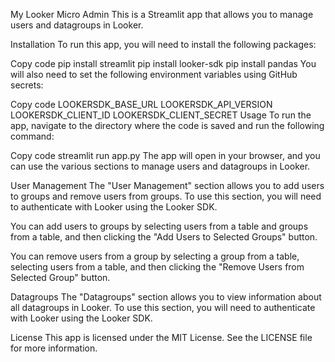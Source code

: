 My Looker Micro Admin
This is a Streamlit app that allows you to manage users and datagroups in Looker.

Installation
To run this app, you will need to install the following packages:

Copy code
pip install streamlit
pip install looker-sdk
pip install pandas
You will also need to set the following environment variables using GitHub secrets:

Copy code
LOOKERSDK_BASE_URL
LOOKERSDK_API_VERSION
LOOKERSDK_CLIENT_ID
LOOKERSDK_CLIENT_SECRET
Usage
To run the app, navigate to the directory where the code is saved and run the following command:

Copy code
streamlit run app.py
The app will open in your browser, and you can use the various sections to manage users and datagroups in Looker.

User Management
The "User Management" section allows you to add users to groups and remove users from groups. To use this section, you will need to authenticate with Looker using the Looker SDK.

You can add users to groups by selecting users from a table and groups from a table, and then clicking the "Add Users to Selected Groups" button.

You can remove users from a group by selecting a group from a table, selecting users from a table, and then clicking the "Remove Users from Selected Group" button.

Datagroups
The "Datagroups" section allows you to view information about all datagroups in Looker. To use this section, you will need to authenticate with Looker using the Looker SDK.

License
This app is licensed under the MIT License. See the LICENSE file for more information.